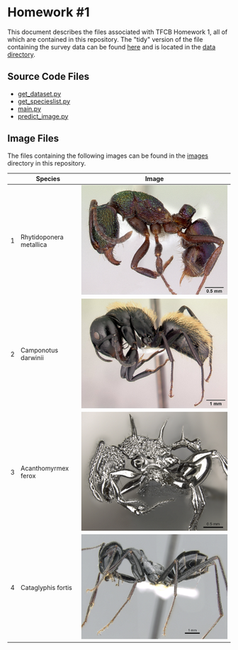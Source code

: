 # Homework #1

This document describes the files associated with TFCB Homework 1, all of which are contained in this repository. The "tidy" version of the file containing the survey data can be found [here](https://github.com/haitell/tfcb-homework01/blob/master/data/Survey-Data_tidy.tsv) and is located in the [data directory](https://github.com/haitell/tfcb-homework01/tree/master/data). 

## Source Code Files
  * [get_dataset.py](https://github.com/haitell/tfcb-homework01/blob/master/source_code/get_dataset.py)
  * [get_specieslist.py](https://github.com/haitell/tfcb-homework01/blob/master/source_code/get_specieslist.py)
  * [main.py](https://github.com/haitell/tfcb-homework01/blob/master/source_code/main.py)
  * [predict_image.py](https://github.com/haitell/tfcb-homework01/blob/master/source_code/predict_image.py)
  
## Image Files
The files containing the following images can be found in the [images](https://github.com/haitell/tfcb-homework01/blob/master/images) directory in this repository.

|         | Species | Image     
|---------|---------|------------------
| 1       | Rhytidoponera metallica | ![image](https://github.com/haitell/tfcb-homework01/blob/master/images/casent0172345_rhytidoponera-metallica.jpg) 
| 2       | Camponotus darwinii | ![image](https://github.com/haitell/tfcb-homework01/blob/master/images/casent0191696_camponotus-darwinii.jpg)
| 3       | Acanthomyrmex ferox | ![image](https://github.com/haitell/tfcb-homework01/blob/master/images/casent0901788_acanthomyrmex-ferox_p-1-high.jpg)
| 4       | Cataglyphis fortis | ![image](https://github.com/haitell/tfcb-homework01/blob/master/images/casent0906296_cataglyphis-fortis_p-1-high.jpg)
